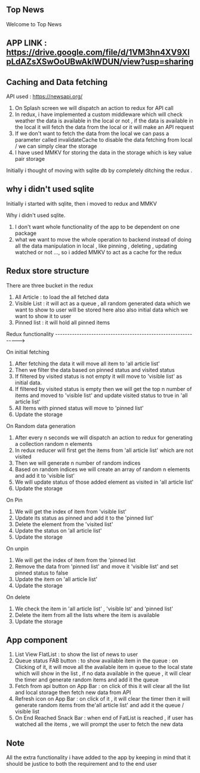 ## Top News
Welcome to Top News 
## APP LINK : https://drive.google.com/file/d/1VM3hn4XV9XlpLdAZsXSwOoUBwAkIWDUN/view?usp=sharing
## Caching and Data fetching
API used : https://newsapi.org/

1. On Splash screen we will dispatch an action to redux for API call
2. In redux, i have implemented a custom middleware which will check weather the data is available in the local or not , if the data is available in the local it will fetch the data from the local or it will make an API request 
3. If we don't want to fetch the data from the local we can pass a parameter called invalidateCache to disable the data fetching from local / we can simply clear the storage 
4. I have used MMKV for storing the data in the storage which is key value pair storage

Initially i thought of moving with sqlite db by completely ditching the redux .

## why i didn't used sqlite 
Initially i started with sqlite, then i moved to redux and MMKV

Why i didn't used sqlite.

1. I don't want whole functionality of the app to be dependent on one package
2. what we want to move the whole operation to backend  instead of doing all the data manipulation in local , like pinning , deleting , updating watched or not ..., so i added MMKV to act as a cache for the redux 

## Redux store structure
There are three bucket in the redux

1. All Article : to load the all fetched data 
2. Visible List : it will act as a queue ,  all random generated data which we want to show to user will be stored here also also initial data which we want to show it to user
3. Pinned list : it will hold all pinned items 

Redux functionality 
-------------------------------------------------------------->

On initial fetching

1. After fetching the data it will move all item to  'all article list'
2. Then we filter the data based on pinned status and visited status 
3. If filtered by visited status is not empty it will move to 'visible list' as initial data.
4. If filtered by visited status is empty then we will get the top n number of items and moved to 'visible list' and update visited status to true in 'all article list'
5. All Items with pinned status will move to 'pinned list'
6. Update the storage

On Random data generation 

1. After every n seconds we will dispatch an action to redux for generating a collection random n elements 
2. In redux reducer will first get the items from 'all article list' which are not visited 
3. Then we will generate n number of random indices 
4. Based on random indices we will create an array of random n elements and add it to 'visible list'
5. We will update status of those added element as visited in  'all article list'
6. Update the storage

On Pin 

1. We will get the index of item from 'visible list' 
2. Update its status as pinned and add it to the 'pinned list'
3. Delete the element from the 'visited list'
4. Update the status on 'all article list'
5. Update the storage

On unpin 

1. We will get the index of item from the 'pinned list
2. Remove the data from 'pinned list' and move it 'visible list' and set pinned status to false
3. Update the item on 'all article list'
4. Update the storage

On delete

1. We check the item in 'all article list' , 'visible lst' and 'pinned list'
2. Delete the item from all the lists where the item is available
3. Update the storage 

## App component

1. List View FlatList : to show the list of news to user 
2. Queue status FAB button : to show available item in the queue : on Clicking of it, it will move all the available item in queue to the local state which will show in the list , if no data available in the queue , it will clear the timer and generate random items and add it the queue
3. Fetch from api button on App Bar : on click of this it will clear all the list and local storage then fetch new data from API
4. Refresh icon on App Bar :  on click of it , it will clear the timer then it will  generate random items from the'all article list' and add it the queue / visible list 
5. On End Reached Snack Bar : when end of FatList is reached  , if user has watched all the items , we will prompt the user to fetch the new data 

## Note ##

All the extra functionality i have added to the app by keeping in mind that it should be justice to both the requirement and to the end user 

